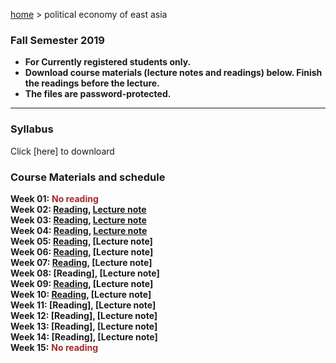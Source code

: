 [home](https://hirosasada.github.io/) > political economy of east asia   
### Fall Semester 2019  
- **For Currently registered students only.**  
- **Download course materials (lecture notes and readings) below. Finish the readings before the lecture.**  
- **The files are password-protected.**  
__________________________________________________________  
  
### Syllabus  
  Click [here] to downloard   
   
### Course Materials and schedule  
  
**Week 01:** **<font color="Brown">No reading</font>**    
**Week 02: [Reading](https://drive.google.com/open?id=1neyb1D6IANaaxw-pO52b5WEDGtk7Tw4u), [Lecture note](https://drive.google.com/open?id=17JhKLGHVqTdDSQvBfQgzFi76sDQs-_L2)**    
**Week 03: [Reading](https://drive.google.com/open?id=1Yz5rLmOBIthgbqry350WfQQnv831BOV8), [Lecture note](https://drive.google.com/open?id=1D6vJypy8C2m-xn-2Ev2xl1bxGEzDkuho)**   
**Week 04: [Reading](https://drive.google.com/open?id=1HjHSdACZEkCXGbVBEOK8HCNIUitjjpb7), [Lecture note](https://drive.google.com/open?id=1z1ulQ4dFwshGg5LRdK9Al3VYf_-71M3l)**   
**Week 05: [Reading](https://drive.google.com/open?id=1osRi17xDqCOIgldmComKqV4o3EKoWfZ8), [Lecture note]**     
**Week 06: [Reading](https://drive.google.com/open?id=10RtH7cMsiNg_cy4WVKShjKTC79mCWbSx), [Lecture note]**     
**Week 07: [Reading](https://drive.google.com/open?id=1M5msNr7Jd71hakm9Q6gG8aqZM8ju1mR6), [Lecture note]**      
**Week 08: [Reading], [Lecture note]**    
**Week 09: [Reading](), [Lecture note]**   
**Week 10: [Reading](https://drive.google.com/open?id=15yTOJuyUXsVuOsdPUlwOGXSLPTpUvZkh), [Lecture note]**    
**Week 11: [Reading], [Lecture note]**    
**Week 12: [Reading], [Lecture note]**   
**Week 13: [Reading], [Lecture note]**   
**Week 14: [Reading], [Lecture note]**    
**Week 15:** **<font color="Brown">No reading</font>**    
  
